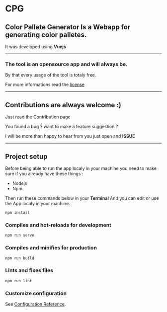 # CPG
 **Color Pallete Generator**
 Is a Webapp for generating color palletes.
 ---------------------------

 It was developed using **Vuejs**
 ______________________

###  The tool is an **opensource** app and will always be.

By that every usage of the tool is totaly free.

For more informations read the [license](./LICENSE)

-----------------------------------------------------


## Contributions are always welcome :)

Just read the Contribution page

You found a bug ? want to make a feature suggestion ?

I will be more than happy to hear from you just open and **ISSUE**

----------------------------

## Project setup

Before being able to run the app localy in your machine you need to make sure if you already have these things :
* Nodejs
* Npm

Then run these commands below in your **Terminal**
And you can edit or use the App localy in your machine.

```
npm install
```

### Compiles and hot-reloads for development
```
npm run serve
```

### Compiles and minifies for production
```
npm run build
```

### Lints and fixes files
```
npm run lint
```

### Customize configuration
See [Configuration Reference](https://cli.vuejs.org/config/).

